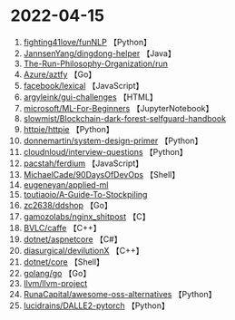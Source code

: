 # 2022-04-15

1. [fighting41love/funNLP](https://github.com/fighting41love/funNLP) 【Python】
2. [JannsenYang/dingdong-helper](https://github.com/JannsenYang/dingdong-helper) 【Java】
3. [The-Run-Philosophy-Organization/run](https://github.com/The-Run-Philosophy-Organization/run) 
4. [Azure/aztfy](https://github.com/Azure/aztfy) 【Go】
5. [facebook/lexical](https://github.com/facebook/lexical) 【JavaScript】
6. [argyleink/gui-challenges](https://github.com/argyleink/gui-challenges) 【HTML】
7. [microsoft/ML-For-Beginners](https://github.com/microsoft/ML-For-Beginners) 【JupyterNotebook】
8. [slowmist/Blockchain-dark-forest-selfguard-handbook](https://github.com/slowmist/Blockchain-dark-forest-selfguard-handbook) 
9. [httpie/httpie](https://github.com/httpie/httpie) 【Python】
10. [donnemartin/system-design-primer](https://github.com/donnemartin/system-design-primer) 【Python】
11. [cloudnloud/interview-questions](https://github.com/cloudnloud/interview-questions) 【Python】
12. [pacstah/ferdium](https://github.com/pacstah/ferdium) 【JavaScript】
13. [MichaelCade/90DaysOfDevOps](https://github.com/MichaelCade/90DaysOfDevOps) 【Shell】
14. [eugeneyan/applied-ml](https://github.com/eugeneyan/applied-ml) 
15. [toutiaoio/A-Guide-To-Stockpiling](https://github.com/toutiaoio/A-Guide-To-Stockpiling) 
16. [zc2638/ddshop](https://github.com/zc2638/ddshop) 【Go】
17. [gamozolabs/nginx_shitpost](https://github.com/gamozolabs/nginx_shitpost) 【C】
18. [BVLC/caffe](https://github.com/BVLC/caffe) 【C++】
19. [dotnet/aspnetcore](https://github.com/dotnet/aspnetcore) 【C#】
20. [diasurgical/devilutionX](https://github.com/diasurgical/devilutionX) 【C++】
21. [dotnet/core](https://github.com/dotnet/core) 【Shell】
22. [golang/go](https://github.com/golang/go) 【Go】
23. [llvm/llvm-project](https://github.com/llvm/llvm-project) 
24. [RunaCapital/awesome-oss-alternatives](https://github.com/RunaCapital/awesome-oss-alternatives) 【Python】
25. [lucidrains/DALLE2-pytorch](https://github.com/lucidrains/DALLE2-pytorch) 【Python】
